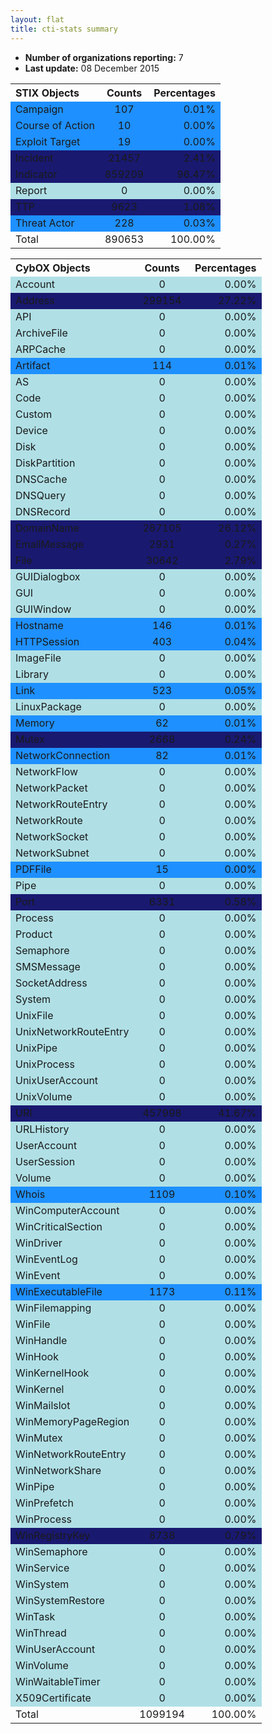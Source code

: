 ```yaml
---
layout: flat
title: cti-stats summary
---
```

* **Number of organizations reporting:** 7
* **Last update:** 08 December 2015


<table>
<tr>
<th style="text-align:left;">STIX Objects</th>
<th style="text-align:center;">Counts</th>
<th style="text-align:right;">Percentages</th>
</tr>
<tr>
<td style="background-color: dodgerblue; text-align:left;">Campaign</td>
<td style="background-color: dodgerblue; text-align:center;">107</td>
<td style="background-color: dodgerblue; text-align:right;">0.01%</td>
</tr>
<tr>
<td style="background-color: dodgerblue; text-align:left;">Course of Action</td>
<td style="background-color: dodgerblue; text-align:center;">10</td>
<td style="background-color: dodgerblue; text-align:right;">0.00%</td>
</tr>
<tr>
<td style="background-color: dodgerblue; text-align:left;">Exploit Target</td>
<td style="background-color: dodgerblue; text-align:center;">19</td>
<td style="background-color: dodgerblue; text-align:right;">0.00%</td>
</tr>
<tr>
<td style="background-color: midnightblue; text-align:left;">Incident</td>
<td style="background-color: midnightblue; text-align:center;">21457</td>
<td style="background-color: midnightblue; text-align:right;">2.41%</td>
</tr>
<tr>
<td style="background-color: midnightblue; text-align:left;">Indicator</td>
<td style="background-color: midnightblue; text-align:center;">859209</td>
<td style="background-color: midnightblue; text-align:right;">96.47%</td>
</tr>
<tr>
<td style="background-color: powderblue; text-align:left;">Report</td>
<td style="background-color: powderblue; text-align:center;">0</td>
<td style="background-color: powderblue; text-align:right;">0.00%</td>
</tr>
<tr>
<td style="background-color: midnightblue; text-align:left;">TTP</td>
<td style="background-color: midnightblue; text-align:center;">9623</td>
<td style="background-color: midnightblue; text-align:right;">1.08%</td>
</tr>
<tr>
<td style="background-color: dodgerblue; text-align:left;">Threat Actor</td>
<td style="background-color: dodgerblue; text-align:center;">228</td>
<td style="background-color: dodgerblue; text-align:right;">0.03%</td>
</tr>
<tr>
<td style="text-align:left;">Total</td>
<td style="text-align:center;">890653</td>
<td style="text-align:right;">100.00%</td>
</tr>
</table>



<table>
<tr>
<th style="text-align:left;">CybOX Objects</th>
<th style="text-align:center;">Counts</th>
<th style="text-align:right;">Percentages</th>
</tr>
<tr>
<td style="background-color: powderblue; text-align:left;">Account</td>
<td style="background-color: powderblue; text-align:center;">0</td>
<td style="background-color: powderblue; text-align:right;">0.00%</td>
</tr>
<tr>
<td style="background-color: midnightblue; text-align:left;">Address</td>
<td style="background-color: midnightblue; text-align:center;">299154</td>
<td style="background-color: midnightblue; text-align:right;">27.22%</td>
</tr>
<tr>
<td style="background-color: powderblue; text-align:left;">API</td>
<td style="background-color: powderblue; text-align:center;">0</td>
<td style="background-color: powderblue; text-align:right;">0.00%</td>
</tr>
<tr>
<td style="background-color: powderblue; text-align:left;">ArchiveFile</td>
<td style="background-color: powderblue; text-align:center;">0</td>
<td style="background-color: powderblue; text-align:right;">0.00%</td>
</tr>
<tr>
<td style="background-color: powderblue; text-align:left;">ARPCache</td>
<td style="background-color: powderblue; text-align:center;">0</td>
<td style="background-color: powderblue; text-align:right;">0.00%</td>
</tr>
<tr>
<td style="background-color: dodgerblue; text-align:left;">Artifact</td>
<td style="background-color: dodgerblue; text-align:center;">114</td>
<td style="background-color: dodgerblue; text-align:right;">0.01%</td>
</tr>
<tr>
<td style="background-color: powderblue; text-align:left;">AS</td>
<td style="background-color: powderblue; text-align:center;">0</td>
<td style="background-color: powderblue; text-align:right;">0.00%</td>
</tr>
<tr>
<td style="background-color: powderblue; text-align:left;">Code</td>
<td style="background-color: powderblue; text-align:center;">0</td>
<td style="background-color: powderblue; text-align:right;">0.00%</td>
</tr>
<tr>
<td style="background-color: powderblue; text-align:left;">Custom</td>
<td style="background-color: powderblue; text-align:center;">0</td>
<td style="background-color: powderblue; text-align:right;">0.00%</td>
</tr>
<tr>
<td style="background-color: powderblue; text-align:left;">Device</td>
<td style="background-color: powderblue; text-align:center;">0</td>
<td style="background-color: powderblue; text-align:right;">0.00%</td>
</tr>
<tr>
<td style="background-color: powderblue; text-align:left;">Disk</td>
<td style="background-color: powderblue; text-align:center;">0</td>
<td style="background-color: powderblue; text-align:right;">0.00%</td>
</tr>
<tr>
<td style="background-color: powderblue; text-align:left;">DiskPartition</td>
<td style="background-color: powderblue; text-align:center;">0</td>
<td style="background-color: powderblue; text-align:right;">0.00%</td>
</tr>
<tr>
<td style="background-color: powderblue; text-align:left;">DNSCache</td>
<td style="background-color: powderblue; text-align:center;">0</td>
<td style="background-color: powderblue; text-align:right;">0.00%</td>
</tr>
<tr>
<td style="background-color: powderblue; text-align:left;">DNSQuery</td>
<td style="background-color: powderblue; text-align:center;">0</td>
<td style="background-color: powderblue; text-align:right;">0.00%</td>
</tr>
<tr>
<td style="background-color: powderblue; text-align:left;">DNSRecord</td>
<td style="background-color: powderblue; text-align:center;">0</td>
<td style="background-color: powderblue; text-align:right;">0.00%</td>
</tr>
<tr>
<td style="background-color: midnightblue; text-align:left;">DomainName</td>
<td style="background-color: midnightblue; text-align:center;">287105</td>
<td style="background-color: midnightblue; text-align:right;">26.12%</td>
</tr>
<tr>
<td style="background-color: midnightblue; text-align:left;">EmailMessage</td>
<td style="background-color: midnightblue; text-align:center;">2931</td>
<td style="background-color: midnightblue; text-align:right;">0.27%</td>
</tr>
<tr>
<td style="background-color: midnightblue; text-align:left;">File</td>
<td style="background-color: midnightblue; text-align:center;">30642</td>
<td style="background-color: midnightblue; text-align:right;">2.79%</td>
</tr>
<tr>
<td style="background-color: powderblue; text-align:left;">GUIDialogbox</td>
<td style="background-color: powderblue; text-align:center;">0</td>
<td style="background-color: powderblue; text-align:right;">0.00%</td>
</tr>
<tr>
<td style="background-color: powderblue; text-align:left;">GUI</td>
<td style="background-color: powderblue; text-align:center;">0</td>
<td style="background-color: powderblue; text-align:right;">0.00%</td>
</tr>
<tr>
<td style="background-color: powderblue; text-align:left;">GUIWindow</td>
<td style="background-color: powderblue; text-align:center;">0</td>
<td style="background-color: powderblue; text-align:right;">0.00%</td>
</tr>
<tr>
<td style="background-color: dodgerblue; text-align:left;">Hostname</td>
<td style="background-color: dodgerblue; text-align:center;">146</td>
<td style="background-color: dodgerblue; text-align:right;">0.01%</td>
</tr>
<tr>
<td style="background-color: dodgerblue; text-align:left;">HTTPSession</td>
<td style="background-color: dodgerblue; text-align:center;">403</td>
<td style="background-color: dodgerblue; text-align:right;">0.04%</td>
</tr>
<tr>
<td style="background-color: powderblue; text-align:left;">ImageFile</td>
<td style="background-color: powderblue; text-align:center;">0</td>
<td style="background-color: powderblue; text-align:right;">0.00%</td>
</tr>
<tr>
<td style="background-color: powderblue; text-align:left;">Library</td>
<td style="background-color: powderblue; text-align:center;">0</td>
<td style="background-color: powderblue; text-align:right;">0.00%</td>
</tr>
<tr>
<td style="background-color: dodgerblue; text-align:left;">Link</td>
<td style="background-color: dodgerblue; text-align:center;">523</td>
<td style="background-color: dodgerblue; text-align:right;">0.05%</td>
</tr>
<tr>
<td style="background-color: powderblue; text-align:left;">LinuxPackage</td>
<td style="background-color: powderblue; text-align:center;">0</td>
<td style="background-color: powderblue; text-align:right;">0.00%</td>
</tr>
<tr>
<td style="background-color: dodgerblue; text-align:left;">Memory</td>
<td style="background-color: dodgerblue; text-align:center;">62</td>
<td style="background-color: dodgerblue; text-align:right;">0.01%</td>
</tr>
<tr>
<td style="background-color: midnightblue; text-align:left;">Mutex</td>
<td style="background-color: midnightblue; text-align:center;">2668</td>
<td style="background-color: midnightblue; text-align:right;">0.24%</td>
</tr>
<tr>
<td style="background-color: dodgerblue; text-align:left;">NetworkConnection</td>
<td style="background-color: dodgerblue; text-align:center;">82</td>
<td style="background-color: dodgerblue; text-align:right;">0.01%</td>
</tr>
<tr>
<td style="background-color: powderblue; text-align:left;">NetworkFlow</td>
<td style="background-color: powderblue; text-align:center;">0</td>
<td style="background-color: powderblue; text-align:right;">0.00%</td>
</tr>
<tr>
<td style="background-color: powderblue; text-align:left;">NetworkPacket</td>
<td style="background-color: powderblue; text-align:center;">0</td>
<td style="background-color: powderblue; text-align:right;">0.00%</td>
</tr>
<tr>
<td style="background-color: powderblue; text-align:left;">NetworkRouteEntry</td>
<td style="background-color: powderblue; text-align:center;">0</td>
<td style="background-color: powderblue; text-align:right;">0.00%</td>
</tr>
<tr>
<td style="background-color: powderblue; text-align:left;">NetworkRoute</td>
<td style="background-color: powderblue; text-align:center;">0</td>
<td style="background-color: powderblue; text-align:right;">0.00%</td>
</tr>
<tr>
<td style="background-color: powderblue; text-align:left;">NetworkSocket</td>
<td style="background-color: powderblue; text-align:center;">0</td>
<td style="background-color: powderblue; text-align:right;">0.00%</td>
</tr>
<tr>
<td style="background-color: powderblue; text-align:left;">NetworkSubnet</td>
<td style="background-color: powderblue; text-align:center;">0</td>
<td style="background-color: powderblue; text-align:right;">0.00%</td>
</tr>
<tr>
<td style="background-color: dodgerblue; text-align:left;">PDFFile</td>
<td style="background-color: dodgerblue; text-align:center;">15</td>
<td style="background-color: dodgerblue; text-align:right;">0.00%</td>
</tr>
<tr>
<td style="background-color: powderblue; text-align:left;">Pipe</td>
<td style="background-color: powderblue; text-align:center;">0</td>
<td style="background-color: powderblue; text-align:right;">0.00%</td>
</tr>
<tr>
<td style="background-color: midnightblue; text-align:left;">Port</td>
<td style="background-color: midnightblue; text-align:center;">6331</td>
<td style="background-color: midnightblue; text-align:right;">0.58%</td>
</tr>
<tr>
<td style="background-color: powderblue; text-align:left;">Process</td>
<td style="background-color: powderblue; text-align:center;">0</td>
<td style="background-color: powderblue; text-align:right;">0.00%</td>
</tr>
<tr>
<td style="background-color: powderblue; text-align:left;">Product</td>
<td style="background-color: powderblue; text-align:center;">0</td>
<td style="background-color: powderblue; text-align:right;">0.00%</td>
</tr>
<tr>
<td style="background-color: powderblue; text-align:left;">Semaphore</td>
<td style="background-color: powderblue; text-align:center;">0</td>
<td style="background-color: powderblue; text-align:right;">0.00%</td>
</tr>
<tr>
<td style="background-color: powderblue; text-align:left;">SMSMessage</td>
<td style="background-color: powderblue; text-align:center;">0</td>
<td style="background-color: powderblue; text-align:right;">0.00%</td>
</tr>
<tr>
<td style="background-color: powderblue; text-align:left;">SocketAddress</td>
<td style="background-color: powderblue; text-align:center;">0</td>
<td style="background-color: powderblue; text-align:right;">0.00%</td>
</tr>
<tr>
<td style="background-color: powderblue; text-align:left;">System</td>
<td style="background-color: powderblue; text-align:center;">0</td>
<td style="background-color: powderblue; text-align:right;">0.00%</td>
</tr>
<tr>
<td style="background-color: powderblue; text-align:left;">UnixFile</td>
<td style="background-color: powderblue; text-align:center;">0</td>
<td style="background-color: powderblue; text-align:right;">0.00%</td>
</tr>
<tr>
<td style="background-color: powderblue; text-align:left;">UnixNetworkRouteEntry</td>
<td style="background-color: powderblue; text-align:center;">0</td>
<td style="background-color: powderblue; text-align:right;">0.00%</td>
</tr>
<tr>
<td style="background-color: powderblue; text-align:left;">UnixPipe</td>
<td style="background-color: powderblue; text-align:center;">0</td>
<td style="background-color: powderblue; text-align:right;">0.00%</td>
</tr>
<tr>
<td style="background-color: powderblue; text-align:left;">UnixProcess</td>
<td style="background-color: powderblue; text-align:center;">0</td>
<td style="background-color: powderblue; text-align:right;">0.00%</td>
</tr>
<tr>
<td style="background-color: powderblue; text-align:left;">UnixUserAccount</td>
<td style="background-color: powderblue; text-align:center;">0</td>
<td style="background-color: powderblue; text-align:right;">0.00%</td>
</tr>
<tr>
<td style="background-color: powderblue; text-align:left;">UnixVolume</td>
<td style="background-color: powderblue; text-align:center;">0</td>
<td style="background-color: powderblue; text-align:right;">0.00%</td>
</tr>
<tr>
<td style="background-color: midnightblue; text-align:left;">URI</td>
<td style="background-color: midnightblue; text-align:center;">457998</td>
<td style="background-color: midnightblue; text-align:right;">41.67%</td>
</tr>
<tr>
<td style="background-color: powderblue; text-align:left;">URLHistory</td>
<td style="background-color: powderblue; text-align:center;">0</td>
<td style="background-color: powderblue; text-align:right;">0.00%</td>
</tr>
<tr>
<td style="background-color: powderblue; text-align:left;">UserAccount</td>
<td style="background-color: powderblue; text-align:center;">0</td>
<td style="background-color: powderblue; text-align:right;">0.00%</td>
</tr>
<tr>
<td style="background-color: powderblue; text-align:left;">UserSession</td>
<td style="background-color: powderblue; text-align:center;">0</td>
<td style="background-color: powderblue; text-align:right;">0.00%</td>
</tr>
<tr>
<td style="background-color: powderblue; text-align:left;">Volume</td>
<td style="background-color: powderblue; text-align:center;">0</td>
<td style="background-color: powderblue; text-align:right;">0.00%</td>
</tr>
<tr>
<td style="background-color: dodgerblue; text-align:left;">Whois</td>
<td style="background-color: dodgerblue; text-align:center;">1109</td>
<td style="background-color: dodgerblue; text-align:right;">0.10%</td>
</tr>
<tr>
<td style="background-color: powderblue; text-align:left;">WinComputerAccount</td>
<td style="background-color: powderblue; text-align:center;">0</td>
<td style="background-color: powderblue; text-align:right;">0.00%</td>
</tr>
<tr>
<td style="background-color: powderblue; text-align:left;">WinCriticalSection</td>
<td style="background-color: powderblue; text-align:center;">0</td>
<td style="background-color: powderblue; text-align:right;">0.00%</td>
</tr>
<tr>
<td style="background-color: powderblue; text-align:left;">WinDriver</td>
<td style="background-color: powderblue; text-align:center;">0</td>
<td style="background-color: powderblue; text-align:right;">0.00%</td>
</tr>
<tr>
<td style="background-color: powderblue; text-align:left;">WinEventLog</td>
<td style="background-color: powderblue; text-align:center;">0</td>
<td style="background-color: powderblue; text-align:right;">0.00%</td>
</tr>
<tr>
<td style="background-color: powderblue; text-align:left;">WinEvent</td>
<td style="background-color: powderblue; text-align:center;">0</td>
<td style="background-color: powderblue; text-align:right;">0.00%</td>
</tr>
<tr>
<td style="background-color: dodgerblue; text-align:left;">WinExecutableFile</td>
<td style="background-color: dodgerblue; text-align:center;">1173</td>
<td style="background-color: dodgerblue; text-align:right;">0.11%</td>
</tr>
<tr>
<td style="background-color: powderblue; text-align:left;">WinFilemapping</td>
<td style="background-color: powderblue; text-align:center;">0</td>
<td style="background-color: powderblue; text-align:right;">0.00%</td>
</tr>
<tr>
<td style="background-color: powderblue; text-align:left;">WinFile</td>
<td style="background-color: powderblue; text-align:center;">0</td>
<td style="background-color: powderblue; text-align:right;">0.00%</td>
</tr>
<tr>
<td style="background-color: powderblue; text-align:left;">WinHandle</td>
<td style="background-color: powderblue; text-align:center;">0</td>
<td style="background-color: powderblue; text-align:right;">0.00%</td>
</tr>
<tr>
<td style="background-color: powderblue; text-align:left;">WinHook</td>
<td style="background-color: powderblue; text-align:center;">0</td>
<td style="background-color: powderblue; text-align:right;">0.00%</td>
</tr>
<tr>
<td style="background-color: powderblue; text-align:left;">WinKernelHook</td>
<td style="background-color: powderblue; text-align:center;">0</td>
<td style="background-color: powderblue; text-align:right;">0.00%</td>
</tr>
<tr>
<td style="background-color: powderblue; text-align:left;">WinKernel</td>
<td style="background-color: powderblue; text-align:center;">0</td>
<td style="background-color: powderblue; text-align:right;">0.00%</td>
</tr>
<tr>
<td style="background-color: powderblue; text-align:left;">WinMailslot</td>
<td style="background-color: powderblue; text-align:center;">0</td>
<td style="background-color: powderblue; text-align:right;">0.00%</td>
</tr>
<tr>
<td style="background-color: powderblue; text-align:left;">WinMemoryPageRegion</td>
<td style="background-color: powderblue; text-align:center;">0</td>
<td style="background-color: powderblue; text-align:right;">0.00%</td>
</tr>
<tr>
<td style="background-color: powderblue; text-align:left;">WinMutex</td>
<td style="background-color: powderblue; text-align:center;">0</td>
<td style="background-color: powderblue; text-align:right;">0.00%</td>
</tr>
<tr>
<td style="background-color: powderblue; text-align:left;">WinNetworkRouteEntry</td>
<td style="background-color: powderblue; text-align:center;">0</td>
<td style="background-color: powderblue; text-align:right;">0.00%</td>
</tr>
<tr>
<td style="background-color: powderblue; text-align:left;">WinNetworkShare</td>
<td style="background-color: powderblue; text-align:center;">0</td>
<td style="background-color: powderblue; text-align:right;">0.00%</td>
</tr>
<tr>
<td style="background-color: powderblue; text-align:left;">WinPipe</td>
<td style="background-color: powderblue; text-align:center;">0</td>
<td style="background-color: powderblue; text-align:right;">0.00%</td>
</tr>
<tr>
<td style="background-color: powderblue; text-align:left;">WinPrefetch</td>
<td style="background-color: powderblue; text-align:center;">0</td>
<td style="background-color: powderblue; text-align:right;">0.00%</td>
</tr>
<tr>
<td style="background-color: powderblue; text-align:left;">WinProcess</td>
<td style="background-color: powderblue; text-align:center;">0</td>
<td style="background-color: powderblue; text-align:right;">0.00%</td>
</tr>
<tr>
<td style="background-color: midnightblue; text-align:left;">WinRegistryKey</td>
<td style="background-color: midnightblue; text-align:center;">8738</td>
<td style="background-color: midnightblue; text-align:right;">0.79%</td>
</tr>
<tr>
<td style="background-color: powderblue; text-align:left;">WinSemaphore</td>
<td style="background-color: powderblue; text-align:center;">0</td>
<td style="background-color: powderblue; text-align:right;">0.00%</td>
</tr>
<tr>
<td style="background-color: powderblue; text-align:left;">WinService</td>
<td style="background-color: powderblue; text-align:center;">0</td>
<td style="background-color: powderblue; text-align:right;">0.00%</td>
</tr>
<tr>
<td style="background-color: powderblue; text-align:left;">WinSystem</td>
<td style="background-color: powderblue; text-align:center;">0</td>
<td style="background-color: powderblue; text-align:right;">0.00%</td>
</tr>
<tr>
<td style="background-color: powderblue; text-align:left;">WinSystemRestore</td>
<td style="background-color: powderblue; text-align:center;">0</td>
<td style="background-color: powderblue; text-align:right;">0.00%</td>
</tr>
<tr>
<td style="background-color: powderblue; text-align:left;">WinTask</td>
<td style="background-color: powderblue; text-align:center;">0</td>
<td style="background-color: powderblue; text-align:right;">0.00%</td>
</tr>
<tr>
<td style="background-color: powderblue; text-align:left;">WinThread</td>
<td style="background-color: powderblue; text-align:center;">0</td>
<td style="background-color: powderblue; text-align:right;">0.00%</td>
</tr>
<tr>
<td style="background-color: powderblue; text-align:left;">WinUserAccount</td>
<td style="background-color: powderblue; text-align:center;">0</td>
<td style="background-color: powderblue; text-align:right;">0.00%</td>
</tr>
<tr>
<td style="background-color: powderblue; text-align:left;">WinVolume</td>
<td style="background-color: powderblue; text-align:center;">0</td>
<td style="background-color: powderblue; text-align:right;">0.00%</td>
</tr>
<tr>
<td style="background-color: powderblue; text-align:left;">WinWaitableTimer</td>
<td style="background-color: powderblue; text-align:center;">0</td>
<td style="background-color: powderblue; text-align:right;">0.00%</td>
</tr>
<tr>
<td style="background-color: powderblue; text-align:left;">X509Certificate</td>
<td style="background-color: powderblue; text-align:center;">0</td>
<td style="background-color: powderblue; text-align:right;">0.00%</td>
</tr>
<tr>
<td style="text-align:left;">Total</td>
<td style="text-align:center;">1099194</td>
<td style="text-align:right;">100.00%</td>
</tr>
</table>
